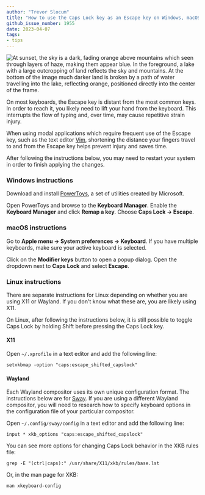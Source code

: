 ```yaml
---
author: "Trevor Slocum"
title: "How to use the Caps Lock key as an Escape key on Windows, macOS, and Linux"
github_issue_number: 1955
date: 2023-04-07
tags:
- tips
---
```


![At sunset, the sky is a dark, fading orange above mountains which seen through layers of haze, making them appear blue. In the foreground, a lake with a large outcropping of land reflects the sky and mountains. At the bottom of the image much darker land is broken by a path of water travelling into the lake, reflecting orange, positioned directly into the center of the frame.](/blog/2023/04/use-caps-lock-as-escape/sunset-lake-mountains.webp)

<!-- Photo by Seth Jensen, 2022 -->

On most keyboards, the Escape key is distant from the most common keys. In order to
reach it, you likely need to lift your hand from the keyboard. This interrupts
the flow of typing and, over time, may cause repetitive strain injury.

When using modal applications which require frequent use of the Escape key, such
as the text editor [Vim](https://www.vim.org), shortening the distance your
fingers travel to and from the Escape key helps prevent injury and saves time.

After following the instructions below, you may need to restart your system in
order to finish applying the changes.

### Windows instructions

Download and install [PowerToys](https://github.com/microsoft/PowerToys/releases),
a set of utilities created by Microsoft.

Open PowerToys and browse to the **Keyboard Manager**. Enable the **Keyboard Manager**
and click **Remap a key**.  Choose **Caps Lock -> Escape**.

### macOS instructions

Go to **Apple menu -> System preferences -> Keyboard**.  If you have multiple
keyboards, make sure your active keyboard is selected.

Click on the **Modifier keys** button to open a popup dialog.  Open the dropdown
next to **Caps Lock** and select **Escape**.

### Linux instructions

There are separate instructions for Linux depending on whether you are using X11
or Wayland.  If you don't know what these are, you are likely using X11.

On Linux, after following the instructions below, it is still
possible to toggle Caps Lock by holding Shift before pressing the Caps Lock key.

#### X11

Open `~/.xprofile` in a text editor and add the following line:

```plain
setxkbmap -option "caps:escape_shifted_capslock"
```

#### Wayland

Each Wayland compositor uses its own unique configuration format. The
instructions below are for [Sway](https://swaywm.org). If you are using a
different Wayland compositor, you will need to research how to specify keyboard
options in the configuration file of your particular compositor.

Open `~/.config/sway/config` in a text editor and add the following line:

```plain
input * xkb_options "caps:escape_shifted_capslock"
```

You can see more options for changing Caps Lock behavior in the XKB rules file:

```plain
grep -E "(ctrl|caps):" /usr/share/X11/xkb/rules/base.lst
```

Or, in the man page for XKB:

```plain
man xkeyboard-config
```
